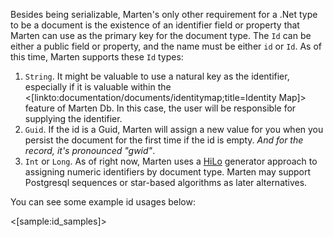 <!--title:Document Id's-->

Besides being serializable, Marten's only other requirement for a .Net type to be a document is the existence of an identifier field or property that Marten can use as the primary key for the document type. The `Id` can be either a public field or property, and the name must be either `id` or `Id`. As of this time, Marten supports these `Id` types:

1. `String`. It might be valuable to use a natural key as the identifier, especially if it is valuable within the 
   <[linkto:documentation/documents/identitymap;title=Identity Map]> feature of Marten Db. In this case, the user will 
   be responsible for supplying the identifier.
1. `Guid`. If the id is a Guid, Marten will assign a new value for you when you persist the document for the first time if the id is empty. 
   _And for the record, it's pronounced "gwid"_.
1. `Int` or `Long`. As of right now, Marten uses a [HiLo](id_samples) generator approach to assigning numeric identifiers by document type. 
   Marten may support Postgresql sequences or star-based algorithms as later alternatives.

You can see some example id usages below:

<[sample:id_samples]>


